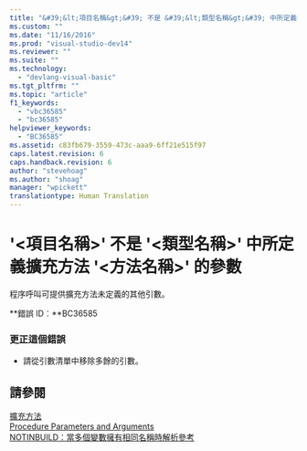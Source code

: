 ```yaml
---
title: "&#39;&lt;項目名稱&gt;&#39; 不是 &#39;&lt;類型名稱&gt;&#39; 中所定義擴充方法 &#39;&lt;方法名稱&gt;&#39; 的參數 | Microsoft Docs"
ms.custom: ""
ms.date: "11/16/2016"
ms.prod: "visual-studio-dev14"
ms.reviewer: ""
ms.suite: ""
ms.technology: 
  - "devlang-visual-basic"
ms.tgt_pltfrm: ""
ms.topic: "article"
f1_keywords: 
  - "vbc36585"
  - "bc36585"
helpviewer_keywords: 
  - "BC36585"
ms.assetid: c83fb679-3559-473c-aaa9-6ff21e515f97
caps.latest.revision: 6
caps.handback.revision: 6
author: "stevehoag"
ms.author: "shoag"
manager: "wpickett"
translationtype: Human Translation
---
```

# &#39;&lt;項目名稱&gt;&#39; 不是 &#39;&lt;類型名稱&gt;&#39; 中所定義擴充方法 &#39;&lt;方法名稱&gt;&#39; 的參數
程序呼叫可提供擴充方法未定義的其他引數。  
  
 **錯誤 ID︰**BC36585  
  
### 更正這個錯誤  
  
-   請從引數清單中移除多餘的引數。  
  
## 請參閱  
 [擴充方法](../../visual-basic/programming-guide/language-features/procedures/extension-methods.md)   
 [Procedure Parameters and Arguments](../../visual-basic/programming-guide/language-features/procedures/procedure-parameters-and-arguments.md)   
 [NOTINBUILD：當多個變數擁有相同名稱時解析參考](http://msdn.microsoft.com/zh-tw/9601e39f-1911-44e1-ace5-3f6e090408b9)